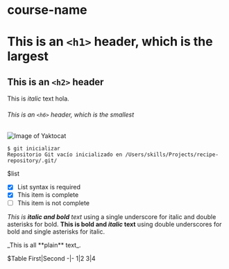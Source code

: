 # course-name
# This is an `<h1>` header, which is the largest
## This is an `<h2>` header 
This is *italic* text hola.
###### This is an `<h6>` header, which is the smallest
![Image of Yaktocat](https://octodex.github.com/images/yaktocat.png)

```
$ git inicializar
Repositorio Git vacío inicializado en /Users/skills/Projects/recipe-repository/.git/
```

$list
- [x] List syntax is required
- [x] This item is complete
- [ ] This item is not complete

_This is **italic and bold** text_ using a single underscore for italic and double asterisks for bold.
__This is bold and *italic* text__ using double underscores for bold and single asterisks for italic.

\_This is all \*\*plain\*\* text\_.

$Table
First|Second
-|-
1|2
3|4
